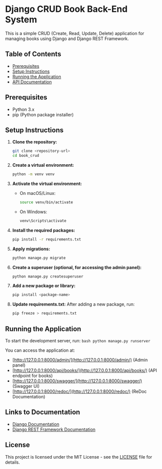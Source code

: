 # Django CRUD Book Back-End System

This is a simple CRUD (Create, Read, Update, Delete) application for managing books using Django and Django REST Framework.

## Table of Contents
- [Prerequisites](#prerequisites)
- [Setup Instructions](#setup-instructions)
- [Running the Application](#running-the-application)
- [API Documentation](#api-documentation)

## Prerequisites

- Python 3.x
- pip (Python package installer)

## Setup Instructions

1. **Clone the repository:**
   ```bash
   git clone <repository-url>
   cd book_crud
   ```

2. **Create a virtual environment:**
   ```bash
   python -m venv venv
   ```

3. **Activate the virtual environment:**
   - On macOS/Linux:
     ```bash
     source venv/bin/activate
     ```
   - On Windows:
     ```bash
     venv\Scripts\activate
     ```

4. **Install the required packages:**
   ```bash
   pip install -r requirements.txt
   ```

5. **Apply migrations:**
   ```bash
   python manage.py migrate
   ```

6. **Create a superuser (optional, for accessing the admin panel):**
   ```bash
   python manage.py createsuperuser
   ```

7. **Add a new package or library:**
   ```bash
   pip install <package-name>
   ```

8. **Update requirements.txt:**
   After adding a new package, run:
   ```bash
   pip freeze > requirements.txt
   ```

## Running the Application

To start the development server, run:
    ```bash
    python manage.py runserver
    ```

You can access the application at:
- [http://127.0.0.1:8000/admin/](http://127.0.0.1:8000/admin/) (Admin panel)
- [http://127.0.0.1:8000/api/books/](http://127.0.0.1:8000/api/books/) (API endpoint for books)
- [http://127.0.0.1:8000/swagger/](http://127.0.0.1:8000/swagger/) (Swagger UI)
- [http://127.0.0.1:8000/redoc/](http://127.0.0.1:8000/redoc/) (ReDoc Documentation)


## Links to Documentation

- [Django Documentation](https://docs.djangoproject.com/en/stable/)
- [Django REST Framework Documentation](https://www.django-rest-framework.org/)

## License

This project is licensed under the MIT License - see the [LICENSE](LICENSE) file for details.

